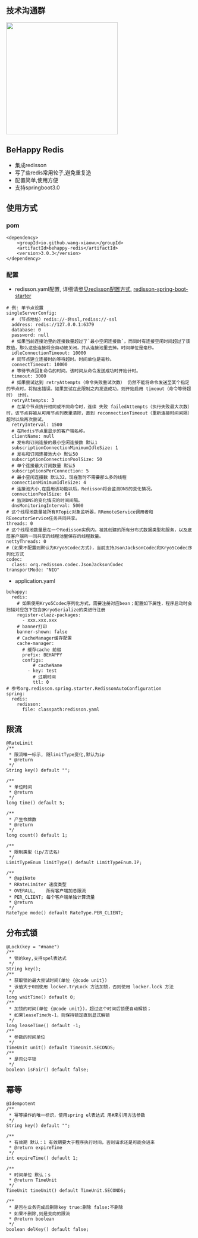 ## 技术沟通群
<img src="https://raw.githubusercontent.com/wang-xiaowu/picture_repository/master/behappy_group.jpg" width="300px">

## BeHappy Redis

* 集成redisson
* 写了些redis常用轮子,避免重复造
* 配置简单,使用方便
* 支持springboot3.0

## 使用方式
### pom
```
<dependency>
    <groupId>io.github.wang-xiaowu</groupId>
    <artifactId>behappy-redis</artifactId>
    <version>3.0.3</version>
</dependency>
```

### 配置

- redisson.yaml配置, 详细请[参见redisson配置方式](https://github.com/redisson/redisson/wiki/2.-%E9%85%8D%E7%BD%AE%E6%96%B9%E6%B3%95), [redisson-spring-boot-starter](https://github.com/redisson/redisson/tree/master/redisson-spring-boot-starter)

```
# 例: 单节点设置
singleServerConfig:
  # （节点地址）redis://-非ssl,rediss://-ssl
  address: redis://127.0.0.1:6379
  database: 0
  password: null
  # 如果当前连接池里的连接数量超过了`最小空闲连接数`，而同时有连接空闲时间超过了该数值，那么这些连接将会自动被关闭，并从连接池里去掉。时间单位是毫秒。
  idleConnectionTimeout: 10000
  # 同节点建立连接时的等待超时。时间单位是毫秒。
  connectTimeout: 10000
  # 等待节点回复命令的时间。该时间从命令发送成功时开始计时。
  timeout: 3000
  # 如果尝试达到 retryAttempts（命令失败重试次数） 仍然不能将命令发送至某个指定的节点时，将抛出错误。如果尝试在此限制之内发送成功，则开始启用 timeout（命令等待超时） 计时。
  retryAttempts: 3
  # 在某个节点执行相同或不同命令时，连续 失败 failedAttempts（执行失败最大次数） 时，该节点将被从可用节点列表里清除，直到 reconnectionTimeout（重新连接时间间隔） 超时以后再次尝试。
  retryInterval: 1500
  # 在Redis节点里显示的客户端名称。
  clientName: null
  # 发布和订阅连接的最小空闲连接数 默认1
  subscriptionConnectionMinimumIdleSize: 1
  # 发布和订阅连接池大小 默认50
  subscriptionConnectionPoolSize: 50
  # 单个连接最大订阅数量 默认5
  subscriptionsPerConnection: 5
  # 最小空闲连接数 默认32，现在暂时不需要那么多的线程
  connectionMinimumIdleSize: 4
  # 连接池大小,在启用该功能以后，Redisson将会监测DNS的变化情况。
  connectionPoolSize: 64
  # 监测DNS的变化情况的时间间隔。
  dnsMonitoringInterval: 5000
# 这个线程池数量被所有RTopic对象监听器，RRemoteService调用者和RExecutorService任务共同共享。
threads: 0
# 这个线程池数量是在一个Redisson实例内，被其创建的所有分布式数据类型和服务，以及底层客户端所一同共享的线程池里保存的线程数量。
nettyThreads: 0
# (如果不配置则默认为Kryo5Codec方式)，当前支持JsonJacksonCodec和Kryo5Codec序列化方式
codec: 
  class: org.redisson.codec.JsonJacksonCodec
transportMode: "NIO"
```

- application.yaml

```
behappy:
  redis:
    # 如果使用Kryo5Codec序列化方式，需要注册对应bean；配置如下属性，程序启动时会扫描对应包下包含@KryoSerialize的类进行注册
    register-clazz-packages: 
      - xxx.xxx.xxx
    # banner打印
    banner-shown: false
    # CacheManager缓存配置
    cache-manager:
      # 缓存cache 前缀
      prefix: BEHAPPY
      configs:
          # cacheName
        - key: test
          # 过期时间
          ttl: 0
# 参考org.redisson.spring.starter.RedissonAutoConfiguration
spring:
  redis:
    redisson:
      file: classpath:redisson.yaml
```

## 限流

```
@RateLimit
/**
 * 限流唯一标示, 随limitType变化,默认为ip
 * @return
 */
String key() default "";

/**
 * 单位时间
 * @return
 */
long time() default 5;

/**
 * 产生令牌数
 * @return
 */
long count() default 1;

/**
 * 限制类型（ip/方法名）
 */
LimitTypeEnum limitType() default LimitTypeEnum.IP;

/**
 * @apiNote
 * RRateLimiter 速度类型
 * OVERALL,    所有客户端加总限流
 * PER_CLIENT; 每个客户端单独计算流量
 * @return
 */
RateType mode() default RateType.PER_CLIENT;
```

## 分布式锁

```
@Lock(key = "#name")
/**
 * 锁的key,支持spel表达式
 */
String key();
/**
 * 获取锁的最大尝试时间(单位 {@code unit})
 * 该值大于0则使用 locker.tryLock 方法加锁，否则使用 locker.lock 方法
 */
long waitTime() default 0;
/**
 * 加锁的时间(单位 {@code unit})，超过这个时间后锁便自动解锁；
 * 如果leaseTime为-1，则保持锁定直到显式解锁
 */
long leaseTime() default -1;
/**
 * 参数的时间单位
 */
TimeUnit unit() default TimeUnit.SECONDS;
/**
 * 是否公平锁
 */
boolean isFair() default false;
```

## 幂等

```
@Idempotent
/**
 * 幂等操作的唯一标识，使用spring el表达式 用#来引用方法参数
 */
String key() default "";

/**
 * 有效期 默认：1 有效期要大于程序执行时间，否则请求还是可能会进来
 * @return expireTime
 */
int expireTime() default 1;

/**
 * 时间单位 默认：s
 * @return TimeUnit
 */
TimeUnit timeUnit() default TimeUnit.SECONDS;

/**
 * 是否在业务完成后删除key true:删除 false:不删除
 * 如果不删除,则是变向的限流
 * @return boolean
 */
boolean delKey() default false;
```
